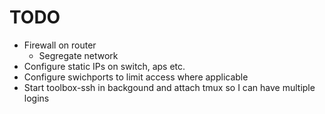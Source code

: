 # TODO

* Firewall on router
  * Segregate network
* Configure static IPs on switch, aps etc.
* Configure swichports to limit access where applicable
* Start toolbox-ssh in backgound and attach tmux so I can have multiple logins

